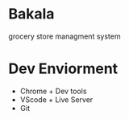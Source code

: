 # Bakala

grocery store managment system

# Dev Enviorment

* Chrome + Dev tools
* VScode + Live Server
* Git
